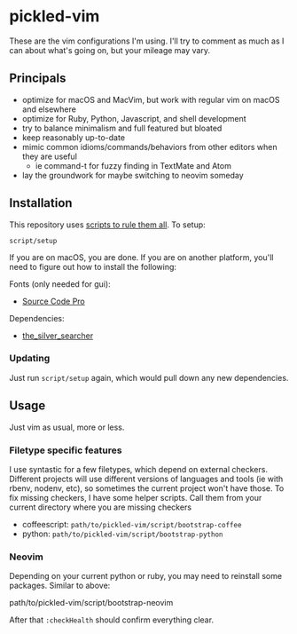 # pickled-vim

These are the vim configurations I'm using. I'll try to comment as much as I can about what's going on, but your mileage may vary.

## Principals

* optimize for macOS and MacVim, but work with regular vim on macOS and elsewhere
* optimize for Ruby, Python, Javascript, and shell development
* try to balance minimalism and full featured but bloated
* keep reasonably up-to-date
* mimic common idioms/commands/behaviors from other editors when they are useful
  * ie command-t for fuzzy finding in TextMate and Atom
* lay the groundwork for maybe switching to neovim someday

## Installation

This repository uses [scripts to rule them all](https://github.com/github/scripts-to-rule-them-all). To setup:

    script/setup

If you are on macOS, you are done. If you are on another platform, you'll need to figure out how to install the following:

Fonts (only needed for gui):

- [Source Code Pro](https://github.com/adobe-fonts/source-code-pro)

Dependencies:

- [the_silver_searcher](https://geoff.greer.fm/ag/)

### Updating

Just run `script/setup` again, which would pull down any new dependencies.

## Usage

Just vim as usual, more or less.

### Filetype specific features

I use syntastic for a few filetypes, which depend on external checkers. Different projects will use different versions of languages and tools (ie with rbenv, nodenv, etc), so sometimes the current project won't have those. To fix missing checkers, I have some helper scripts. Call them from your current directory where you are missing checkers

* coffeescript: `path/to/pickled-vim/script/bootstrap-coffee`
* python: `path/to/pickled-vim/script/bootstrap-python`

### Neovim

Depending on your current python or ruby, you may need to reinstall some packages. Similar to above:

   path/to/pickled-vim/script/bootstrap-neovim

After that `:checkHealth` should confirm everything clear.
